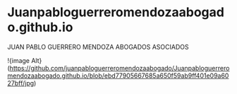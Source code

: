# Juanpabloguerreromendozaabogado.github.io
JUAN PABLO GUERRERO MENDOZA ABOGADOS ASOCIADOS

!{image Alt}(https://github.com/juanpabloguerreromendozaabogado/Juanpabloguerreromendozaabogado.github.io/blob/ebd77905667685a650f59ab9ff401e09a6027bff/jpg)
